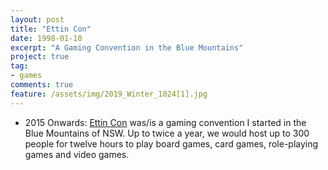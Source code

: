 ```yaml
---
layout: post
title: "Ettin Con"
date: 1998-01-10
excerpt: "A Gaming Convention in the Blue Mountains"
project: true
tag:
- games
comments: true
feature: /assets/img/2019_Winter_1024[1].jpg
---
```


* 2015 Onwards: [Ettin Con](https://EttinCon.org) was/is a gaming convention I started in the Blue Mountains of NSW. Up to twice a year, we would host up to 300 people for twelve hours to play board games, card games, role-playing games and video games.
